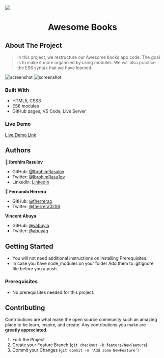 ![](https://img.shields.io/badge/Microverse-blueviolet)
<h1 align="center">Awesome Books</h1>

## About The Project

> In this project, we restructure our Awesome books app code. The goal is to make it more organized by using modules. We will also practice the ES6 syntax that we have learned.

![screenshot](Assets/Screenshot1.png)
![screenshot](Assets/Screenshot2.png)

### Built With

- HTML5, CSS3
- ES6 modules
- GitHub pages, VS Code, Live Server

### Live Demo

[Live Demo Link](https://ibrohimrasulov.github.io/AwesomeBooks-with-ES6//)

## Authors

👤 **Ibrohim Rasulov**

- GitHub: [@IbrohimRasulov](https://github.com/IbrohimRasulov)
- Twitter: [@IbrohimRasu1ov](https://twitter.com/IbrohimRasu1ov)
- LinkedIn: [LinkedIn](https://www.linkedin.com/in/ibrohim-rasulov-a88352209/)

👤 **Fernando Herrera**

- GitHub: [@fherrerao](https://github.com/fherrerao)
- Twitter: [@fherrera0206](https://twitter.com/fherrera0206)

**Vincent Abuya**

- GitHub: [@vabuyia](https://github.com/vabuyia)
- Twitter: [@abuyag](https://twitter.com/abuyag)

## Getting Started

* You will not need additional instructions on installing Prerequisites.
* In case you have node_modules on your folder Add them to .gitignore file before you a push.

### Prerequisites

* No prerequisites needed for this project.


## Contributing

Contributions are what make the open source community such an amazing place to be learn, inspire, and create. Any contributions you make are **greatly appreciated**.

1. Fork the Project
2. Create your Feature Branch (`git checkout -b feature/NewFeature`)
3. Commit your Changes (`git commit -m 'Add some NewFeature'`)
